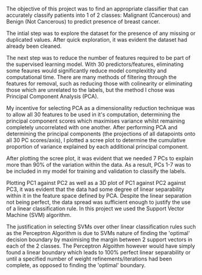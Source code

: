 The objective of this project was to find an appropriate classifier that can accurately classify patients into 1 of 2 classes: Malignant (Cancerous) and Benign (Not Cancerous) to predict presence of breast cancer. 

The intial step was to explore the dataset for the presence of any missing or duplicated values. After quick exploration, it was evident the dataset had already been cleaned. 

The next step was to reduce the number of features required to be part of the supervised learning model. With 30 predictors/features, eliminating some feaures would significantly reduce model complexitity and computational time. There are many methods of filtering through the features for removal, such as reducing those with colinearity or eliminating those which are unrelated to the labels, but the method I chose was Principal Component Analysis (PCA). 

My incentive for selecting PCA as a dimensionality reduction technique was to allow all 30 features to be used in it's computation, determining the principal component scores which maximises variance whilst remaining completely uncorrelated with one another. After performing PCA and determining the principal components (the projections of all datapoints onto all 30 PC scores/axis), I plotted a scree plot to determine the cumulative proportion of variance explained by each additional principal component. 

After plotting the scree plot, it was evident that we needed 7 PCs to explain more than 90% of the variation within the data. As a result, PCs 1-7 was to be included in my model for training and validation to classify the labels. 

Plotting PC1 against PC2 as well as a 3D plot of PC1 against PC2 against PC3, it was evident that the data had some degree of linear separability within it in the feature space defined by PCA. Despite the linear separation not being perfect, the data spread was sufficient enough to justify the use of a linear classification rule. In this project we used the Support Vector Machine (SVM) algorithm. 

The justification in selecting SVMs over other linear classification rules such as the Perceptron Algorithm is due to SVMs nature of finding the 'optimal' decision boundary by maximising the margin between 2 support vectors in each of the 2 classes. The Perceptron Algoithm however would have simply found a linear boundary which leads to 100% perfect linear separability or until a specified number of weight refinements/iterations had been complete, as opposed to finding the 'optimal' boundary. 
